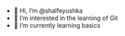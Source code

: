 - 👋 Hi, I’m @shalfeyushka
- 👀 I’m interested in the learning of Git
- 🌱 I’m currently learning basics

<!---
shalfeyushka/shalfeyushka is a ✨ special ✨ repository because its `README.md` (this file) appears on your GitHub profile.
You can click the Preview link to take a look at your changes.
--->
